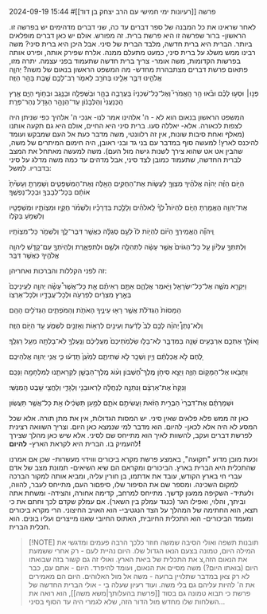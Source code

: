 ׁ2024-09-19
15:44
#פרשה 
[[רעיונות ימי חמישי עם הרב יצחק בן דוד]]

לאחר שראינו את כל המבנה של ספר דברים עד כה, שני דברים מדהימים יש בפרשה זו.
הראשון- ברור שפרשה זו היא פרשת ברית. זה מפורש.
אולם יש כאן דברים מופלאים ביותר.
הברית היא ברית חדשה, מלבד הברית של סיני.
אבל היכן היא ברית סיני?
משה רבינו ממש משלג על ברית סיני, כמעט מתעלם ממנה.
אלרח שפירק אותה, ופירט אותה בפרשות הקדומות, משה אומר- צריך ברית חדשה שתעמוד בפני עצמה.
יתרה מזו, פתאום פרשת דברים מצתבהרת מחדש-
מה המשפט הראשון בנאום של משה?
יְהוָ֧ה אֱלֹהֵ֛ינוּ דִּבֶּ֥ר אֵלֵ֖ינוּ בְּחֹרֵ֣ב לֵאמֹ֑ר רַב־לָכֶ֥ם שֶׁ֖בֶת בָּהָ֥ר הַזֶּֽה׃

פְּנ֣וּ׀ וּסְע֣וּ לָכֶ֗ם וּבֹ֨אוּ הַ֥ר הָֽאֱמֹרִי֮ וְאֶל־כָּל־שְׁכֵנָיו֒ בָּעֲרָבָ֥ה בָהָ֛ר וּבַשְּׁפֵלָ֥ה וּבַנֶּ֖גֶב וּבְח֣וֹף הַיָּ֑ם אֶ֤רֶץ הַֽכְּנַעֲנִי֙ וְהַלְּבָנ֔וֹן עַד־הַנָּהָ֥ר הַגָּדֹ֖ל נְהַר־פְּרָֽת׃

המשפט הראשון בנאום הוא לא - ה' אלהינו אמר לנו- אנכי ה' אלהיך כפי שניתן היה לצפות לכאורה.
אלא- יאללה סעו.
ברית סיני היא החיים, אולם היא גם תקעה אותנו (מאלף ואחת סיבות שונות, אין זה רלוונטי, משה מדבר כעת אל העם שמבקש ועומד להיכנס לארץ! למעשה סוף במדבר עם בני גד ובני ראובן, היה חימום המיתרים של משה, שהבין אט אט שהוא צירך לשנות גישה מול העם).
משה למעשה מאתחל את המצב לברית החדשה, שתעמוד כמובן לצד סיני, אבל מדהים עד כמה משה מדלג על סיני בדבריו.
למשל:

הַיּ֣וֹם הַזֶּ֗ה יְהוָ֨ה אֱלֹהֶ֜יךָ מְצַוְּךָ֧ לַעֲשׂ֛וֹת אֶת־הַחֻקִּ֥ים הָאֵ֖לֶּה וְאֶת־הַמִּשְׁפָּטִ֑ים וְשָׁמַרְתָּ֤ וְעָשִׂ֙יתָ֙ אוֹתָ֔ם בְּכָל־לְבָבְךָ֖ וּבְכָל־נַפְשֶֽׁךָ׃

אֶת־יְהוָ֥ה הֶאֱמַ֖רְתָּ הַיּ֑וֹם לִהְיוֹת֩ לְךָ֨ לֵֽאלֹהִ֜ים וְלָלֶ֣כֶת בִּדְרָכָ֗יו וְלִשְׁמֹ֨ר חֻקָּ֧יו וּמִצְו‍ֹתָ֛יו וּמִשְׁפָּטָ֖יו וְלִשְׁמֹ֥עַ בְּקֹלֽוֹ׃

וַֽיהוָ֞ה הֶאֱמִֽירְךָ֣ הַיּ֗וֹם לִהְי֥וֹת לוֹ֙ לְעַ֣ם סְגֻלָּ֔ה כַּאֲשֶׁ֖ר דִּבֶּר־לָ֑ךְ וְלִשְׁמֹ֖ר כָּל־מִצְו‍ֹתָֽיו׃

וּֽלְתִתְּךָ֣ עֶלְי֗וֹן עַ֤ל כָּל־הַגּוֹיִם֙ אֲשֶׁ֣ר עָשָׂ֔ה לִתְהִלָּ֖ה וּלְשֵׁ֣ם וּלְתִפְאָ֑רֶת וְלִֽהְיֹתְךָ֧ עַם־קָדֹ֛שׁ לַיהוָ֥ה אֱלֹהֶ֖יךָ כַּאֲשֶׁ֥ר דִּבֵּֽר׃


זה לפני הקללות והברכות
ואחריהן:

וַיִּקְרָ֥א מֹשֶׁ֛ה אֶל־כָּל־יִשְׂרָאֵ֖ל וַיֹּ֣אמֶר אֲלֵהֶ֑ם אַתֶּ֣ם רְאִיתֶ֗ם אֵ֣ת כָּל־אֲשֶׁר֩ עָשָׂ֨ה יְהוָ֤ה לְעֵֽינֵיכֶם֙ בְּאֶ֣רֶץ מִצְרַ֔יִם לְפַרְעֹ֥ה וּלְכָל־עֲבָדָ֖יו וּלְכָל־אַרְצֽוֹ׃

הַמַּסּוֹת֙ הַגְּדֹלֹ֔ת אֲשֶׁ֥ר רָא֖וּ עֵינֶ֑יךָ הָאֹתֹ֧ת וְהַמֹּפְתִ֛ים הַגְּדֹלִ֖ים הָהֵֽם׃

וְלֹֽא־נָתַן֩ יְהוָ֨ה לָכֶ֥ם לֵב֙ לָדַ֔עַת וְעֵינַ֥יִם לִרְא֖וֹת וְאָזְנַ֣יִם לִשְׁמֹ֑עַ עַ֖ד הַיּ֥וֹם הַזֶּֽה׃

וָאוֹלֵ֥ךְ אֶתְכֶ֛ם אַרְבָּעִ֥ים שָׁנָ֖ה בַּמִּדְבָּ֑ר לֹֽא־בָל֤וּ שַׂלְמֹֽתֵיכֶם֙ מֵעֲלֵיכֶ֔ם וְנַֽעַלְךָ֥ לֹֽא־בָלְתָ֖ה מֵעַ֥ל רַגְלֶֽךָ׃

לֶ֚חֶם לֹ֣א אֲכַלְתֶּ֔ם וְיַ֥יִן וְשֵׁכָ֖ר לֹ֣א שְׁתִיתֶ֑ם לְמַ֙עַן֙ תֵּֽדְע֔וּ כִּ֛י אֲנִ֥י יְהוָ֖ה אֱלֹהֵיכֶֽם׃

וַתָּבֹ֖אוּ אֶל־הַמָּק֣וֹם הַזֶּ֑ה וַיֵּצֵ֣א סִיחֹ֣ן מֶֽלֶךְ־חֶ֠שְׁבּוֹן וְע֨וֹג מֶֽלֶךְ־הַבָּשָׁ֧ן לִקְרָאתֵ֛נוּ לַמִּלְחָמָ֖ה וַנַּכֵּֽם׃

וַנִּקַּח֙ אֶת־אַרְצָ֔ם וַנִּתְּנָ֣הּ לְנַחֲלָ֔ה לָרֽאוּבֵנִ֖י וְלַגָּדִ֑י וְלַחֲצִ֖י שֵׁ֥בֶט הַֽמְנַשִּֽׁי׃

וּשְׁמַרְתֶּ֗ם אֶת־דִּבְרֵי֙ הַבְּרִ֣ית הַזֹּ֔את וַעֲשִׂיתֶ֖ם אֹתָ֑ם לְמַ֣עַן תַּשְׂכִּ֔ילוּ אֵ֖ת כָּל־אֲשֶׁ֥ר תַּעֲשֽׂוּן׃

כאן זה ממש פלא פלאים שאין סיני. יש המסות הגדולות, אין את מתן תורה.
אלא שכל המסע לא היה אלא לכאן- להיום. הוא מדבר למי שנמצא כאן היום.
וצריך השוואה רצינית לפרשת דברים ועקב, להשוות לאיך הוא מתייחס שם לסיני.
אלא שיש כאן מהלך שצירך להעמיק בו.
הברית היא לקראת הארץ-
**להיום!**

וכעת מובן מדוע "תקועה", באמצע פרשת מקרא ביכורים וווידוי מעשרות-
שכן אם אמרנו שהתכלית היא הברית בארץ.
הביכורים ומקראם הם שיא השיאים-
תמונת מצב של אדם עברי חי בארץ הקודש, עובד את אדתמו, בן חורין עליה, ומביא אותה למקור הברכה למקום השכינה. ומספר שם את הסיפור שלו, סיפםור העם, מתייחס לעבר, להווה, ולעתיד-
השקיפה ממעון קדשך.
מתייחס למרחב, קדימה אחורה, והצידה-
ומשחת אתה וביתך, והלוי, ואפילו הגר (כנגד עמלק בין השאר).
אם עמלק שקדם לכך וחתם את כי תצא, הוא החתימה של המהלך על הצד הנגטיבי- הוא האויב החיצוני.
הרי מקרא ביכורים ומעמד הביכורים- הוא התכלית החיובית, האתוס החיובי שאנו מייצרים ועליו בונים.
הוא תכלית הברית.



> [!NOTE] תובנות תשפה
> ואולי הסיבה שמשה חוזר כלכך הרבה פעמים ומדגשי את המילה היום, טמונה בצעם הנאו הגדול שלו. היום נהיית לעם - רק אחרי ששמעת את הנאום הזה,צ את התכלית של ביאת הארץ. ואולי זה גם קשור בזה שבואתו היום (בואתו היום?) משה מסיים את הנאום, ועומד להיפרד. היום - אתם עם, כבר לא רק צאן במדבר שתלויין ברועה - משה אל מול האלוהים. היום הם מאמירים את ה' להיות עליהם גם בלי משה.
> ועוד רעיון שעלה בי - אולי הברית החדשה של פרשת כי תבוא טמונה גם בסוד [[פרשת בהעלותך|משא משה]], הוא רואה את השלחות שלו מחדש מול הדור הזה, שלא לגמרי היה עד הסוף בסיני...


